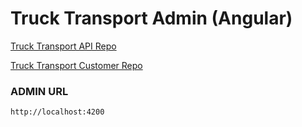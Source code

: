# Truck Transport Admin (Angular)

[Truck Transport API Repo](https://github.com/zohaibtariq/truck-transport-api-node)

[Truck Transport Customer Repo](https://github.com/zohaibtariq/truck-transport-customer-angular)

### ADMIN URL
````
http://localhost:4200
````
